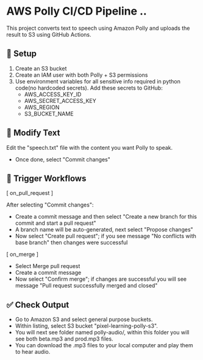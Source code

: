 
# AWS Polly CI/CD Pipeline ..

This project converts text to speech using Amazon Polly and uploads the result to S3 using GitHub Actions.

## 🔧 Setup

1. Create an S3 bucket
2. Create an IAM user with both Polly + S3 permissions
3. Use environment variables for all sensitive info required in python code(no hardcoded secrets).
   Add these secrets to GitHub:
   - AWS_ACCESS_KEY_ID
   - AWS_SECRET_ACCESS_KEY
   - AWS_REGION
   - S3_BUCKET_NAME

## 📝 Modify Text

 Edit the "speech.txt" file with the content you want Polly to speak.
- Once done, select "Commit changes"

## 🔁 Trigger Workflows

  [ on_pull_request ]

 After selecting "Commit changes":
- Create a commit message and then select "Create a new branch for this commit and start a pull request"
- A branch name will be auto-generated, next select "Propose changes"
- Now select "Create pull request"; if you see message "No conflicts with base branch" then changes were successful

 [ on_merge ]

- Select Merge pull request 
- Create a commit message
- Now select "Confirm merge"; if changes are successful you will see message "Pull request successfully merged and closed"


## ✅ Check Output

- Go to Amazon S3 and select general purpose buckets.
- Within listing, select S3 bucket "pixel-learning-polly-s3".
- You will next see folder named polly-audio/, within this folder you will see both beta.mp3 and prod.mp3 files.
- You can download the .mp3 files to your local computer and play them to hear audio.
